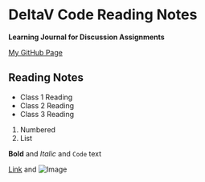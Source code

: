 # DeltaV Code Reading Notes
**Learning Journal for Discussion Assignments**

[My GitHub Page](https://kimcooprider.github.io/reading-notes/)

## Reading Notes

- Class 1 Reading
- Class 2 Reading
- Class 3 Reading

1. Numbered
2. List

**Bold** and _Italic_ and `Code` text

[Link](url) and ![Image](src)
```
